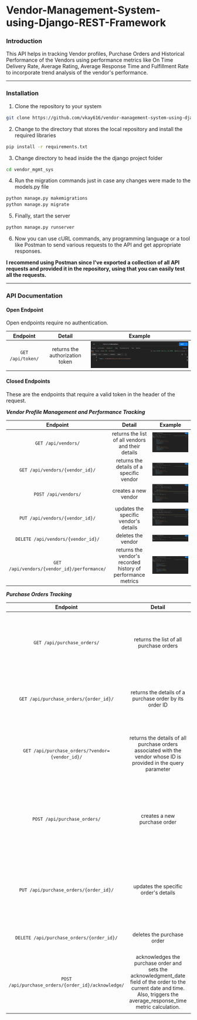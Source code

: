 # Vendor-Management-System-using-Django-REST-Framework

### Introduction

This API helps in tracking Vendor profiles, Purchase Orders and Historical Performance of the Vendors using performance metrics like On Time Delivery Rate, Average Rating, Average Response Time and Fulfillment Rate to incorporate trend analysis of the vendor's performance.

---

### Installation

1. Clone the repository to your system
```bash
git clone https://github.com/vkay616/vendor-management-system-using-django-rest-framework.git 
```

2. Change to the directory that stores the local repository and install the required libraries
```bash
pip install -r requirements.txt
```

3. Change directory to head inside the the django project folder
```bash
cd vendor_mgmt_sys
```

4. Run the migration commands just in case any changes were made to the models.py file
```bash
python manage.py makemigrations
python manage.py migrate
```

5. Finally, start the server
```bash
python manage.py runserver
```

6. Now you can use cURL commands, any programming language or a tool like Postman to send various requests to the API and get appropriate responses. 


**I recommend using Postman since I've exported a collection of all API requests and provided it in the repository, using that you can easily test all the requests.** 



---

### API Documentation

#### Open Endpoint

Open endpoints require no authentication.

| Endpoint | Detail | Example |
| :---:        |     :---:      |          :---: |
| `GET /api/token/`   | returns the authorization token     | ![](images/token.png)    |


#### Closed Endpoints

These are the endpoints that require a valid token in the header of the request.


**_Vendor Profile Management and Performance Tracking_**

| Endpoint | Detail | Example |
| :---:        |     :---:      |          :---: |
| `GET /api/vendors/`   | returns the list of all vendors and their details     | ![](images/get_vendors.png)    |
| `GET /api/vendors/{vendor_id}/`   | returns the details of a specific vendor     | ![](images/get_vendor.png)    |
| `POST /api/vendors/`   | creates a new vendor     | ![](images/post_vendor.png)    |
| `PUT /api/vendors/{vendor_id}/`   | updates the specific vendor's details     | ![](images/update_vendor.png)    |
| `DELETE /api/vendors/{vendor_id}/`   | deletes the vendor     | ![](images/delete_vendor.png)    |
| `GET /api/vendors/{vendor_id}/performance/`   | returns the vendor's recorded history of performance metrics     | ![](images/vendor_performance.png)    |


**_Purchase Orders Tracking_**

| Endpoint | Detail | Example |
| :---:        |     :---:      |          :---: |
| `GET /api/purchase_orders/`   | returns the list of all purchase orders     | ![](images/get_orders.png)    |
| `GET /api/purchase_orders/{order_id}/`   | returns the details of a purchase order by its order ID     | ![](images/get_order.png)    |
| `GET /api/purchase_orders/?vendor={vendor_id}/`   | returns the details of all purchase orders associated with the vendor whose ID is provided in the query parameter     | ![](images/get_orders_by_vendor.png)    |
| `POST /api/purchase_orders/`   | creates a new purchase order     | ![](images/post_order.png)    |
| `PUT /api/purchase_orders/{order_id}/`   | updates the specific order's details     | ![](images/update_order.png)    |
| `DELETE /api/purchase_orders/{order_id}/`   | deletes the purchase order     | ![](images/delete_order.png)    |
| `POST /api/purchase_orders/{order_id}/acknowledge/`   | acknowledges the purchase order and sets the acknowledgment_date field of the order to the current date and time. Also, triggers the average_response_time metric calculation.     | ![](images/acknowledge_order.png) &nbsp;&nbsp;&nbsp;&nbsp;&nbsp;&nbsp;&nbsp;&nbsp;&nbsp;&nbsp;&nbsp;&nbsp;&nbsp;&nbsp;&nbsp;&nbsp;&nbsp;&nbsp;&nbsp;&nbsp;&nbsp;&nbsp;&nbsp;&nbsp;&nbsp;&nbsp;&nbsp;&nbsp;&nbsp;&nbsp;&nbsp;&nbsp;&nbsp;&nbsp;&nbsp;&nbsp;&nbsp;&nbsp;&nbsp;&nbsp;&nbsp;&nbsp;&nbsp;&nbsp;&nbsp;&nbsp;&nbsp;&nbsp;&nbsp;&nbsp;&nbsp;&nbsp;&nbsp;&nbsp;&nbsp;&nbsp;&nbsp;&nbsp;&nbsp;&nbsp;&nbsp;&nbsp;&nbsp;&nbsp;&nbsp;&nbsp;&nbsp;&nbsp;&nbsp;&nbsp;&nbsp;&nbsp;&nbsp;&nbsp;&nbsp;&nbsp;&nbsp;&nbsp;&nbsp;&nbsp;&nbsp;&nbsp;&nbsp;&nbsp;&nbsp;   |